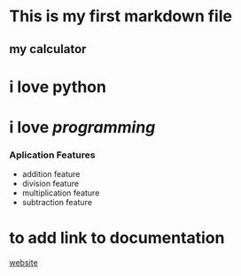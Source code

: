 # This is my first markdown file
## my calculator


# i love **python**
# i love *programming*

### Aplication Features
- addition feature
- division feature
- multiplication feature
- subtraction feature

# to add link to documentation
[website](https://youtube.com)